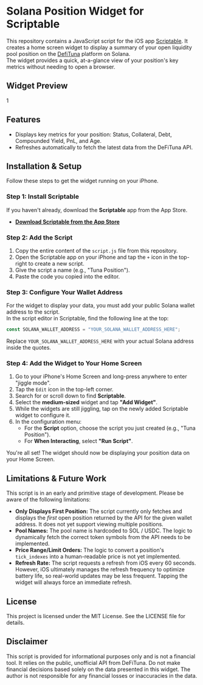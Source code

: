 # **Solana Position Widget for Scriptable**

This repository contains a JavaScript script for the iOS app [Scriptable](https://scriptable.app). It creates a home screen widget to display a summary of your open liquidity pool position on the [DefiTuna](https://defituna.com/) platform on Solana.  
The widget provides a quick, at-a-glance view of your position's key metrics without needing to open a browser.

## **Widget Preview**

1

## **Features**

* Displays key metrics for your position: Status, Collateral, Debt, Compounded Yield, PnL, and Age.  
* Refreshes automatically to fetch the latest data from the DeFiTuna API.

## **Installation & Setup**

Follow these steps to get the widget running on your iPhone.

### **Step 1: Install Scriptable**

If you haven't already, download the **Scriptable** app from the App Store.

* [**Download Scriptable from the App Store**](https://apps.apple.com/us/app/scriptable/id1405459188)

### **Step 2: Add the Script**

1. Copy the entire content of the `script.js` file from this repository.  
2. Open the Scriptable app on your iPhone and tap the `+` icon in the top-right to create a new script.  
3. Give the script a name (e.g., "Tuna Position").  
4. Paste the code you copied into the editor.

### **Step 3: Configure Your Wallet Address**

For the widget to display your data, you must add your public Solana wallet address to the script.  
In the script editor in Scriptable, find the following line at the top:

```javascript
const SOLANA_WALLET_ADDRESS = "YOUR_SOLANA_WALLET_ADDRESS_HERE";
```
Replace `YOUR_SOLANA_WALLET_ADDRESS_HERE` with your actual Solana address inside the quotes.

### **Step 4: Add the Widget to Your Home Screen**

1. Go to your iPhone's Home Screen and long-press anywhere to enter "jiggle mode".  
2. Tap the `Edit` icon in the top-left corner.  
3. Search for or scroll down to find **Scriptable**.  
4. Select the **medium-sized** widget and tap **"Add Widget"**.  
5. While the widgets are still jiggling, tap on the newly added Scriptable widget to configure it.  
6. In the configuration menu:  
   * For the **Script** option, choose the script you just created (e.g., "Tuna Position").  
   * For **When Interacting**, select **"Run Script"**.

You're all set! The widget should now be displaying your position data on your Home Screen.

## **Limitations & Future Work**

This script is in an early and primitive stage of development. Please be aware of the following limitations:

* **Only Displays First Position:** The script currently only fetches and displays the *first* open position returned by the API for the given wallet address. It does not yet support viewing multiple positions.  
* **Pool Names:** The pool name is hardcoded to SOL / USDC. The logic to dynamically fetch the correct token symbols from the API needs to be implemented.  
* **Price Range/Limit Orders:** The logic to convert a position's `tick_indexes` into a human-readable price is not yet implemented.
* **Refresh Rate:** The script requests a refresh from iOS every 60 seconds. However, iOS ultimately manages the refresh frequency to optimize battery life, so real-world updates may be less frequent. Tapping the widget will always force an immediate refresh.

## **License**

This project is licensed under the MIT License. See the LICENSE file for details.

## **Disclaimer**

This script is provided for informational purposes only and is not a financial tool. It relies on the public, unofficial API from DeFiTuna. Do not make financial decisions based solely on the data presented in this widget. The author is not responsible for any financial losses or inaccuracies in the data.
